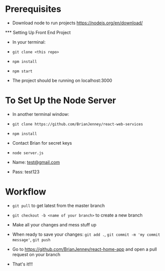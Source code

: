 # Prerequisites 

* Download node to run projects https://nodejs.org/en/download/

*** Setting Up Front End Project

* In your terminal:

* `git clone <this repo>`

* `npm install`

* `npm start`

* The project should be running on localhost:3000

# To Set Up the Node Server

* In another terminal window:

* `git clone https://github.com/BrianJenney/react-web-services`

* `npm install`

* Contact Brian for secret keys

* `node server.js`

* Name: test@gmail.com

* Pass: test123

# Workflow

* `git pull` to get latest from the master branch

* `git checkout -b <name of your branch>` to create a new branch

* Make all your changes and mess stuff up

* When ready to save your changes: `git add .`, `git commit -m 'my commit message'`, `git push`

* Go to https://github.com/BrianJenney/react-home-app and open a pull request on your branch

* That's it!!!



